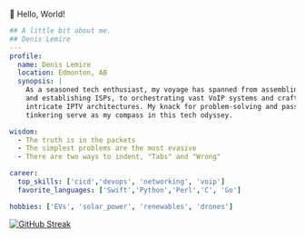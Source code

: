 👋 Hello, World!

```yaml
## A little bit about me.
## Denis Lemire
---
profile:
  name: Denis Lemire
  location: Edmonton, AB
  synopsis: |
    As a seasoned tech enthusiast, my voyage has spanned from assembling PCs
    and establishing ISPs, to orchestrating vast VoIP systems and crafting 
    intricate IPTV architectures. My knack for problem-solving and passion for 
    tinkering serve as my compass in this tech odyssey.

wisdom: 
  - The truth is in the packets
  - The simplest problems are the most evasive
  - There are two ways to indent, "Tabs" and "Wrong"

career: 
  top_skills: ['cicd','devops', 'networking', 'voip']
  favorite_languages: ['Swift','Python','Perl','C', 'Go']

hobbies: ['EVs', 'solar_power', 'renewables', 'drones']

```

[![GitHub Streak](http://github-readme-streak-stats.herokuapp.com?user=denislemire&theme=transparent&hide_border=true&date_format=j%20M%5B%20Y%5D&exclude_days=Sun%2CSat)](https://git.io/streak-stats)
